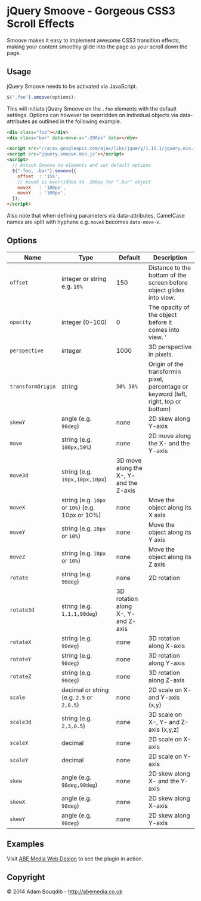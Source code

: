 jQuery Smoove - Gorgeous CSS3 Scroll Effects
=============

Smoove makes it easy to implement awesome CSS3 transition effects, making your content smoothly glide into the page as your scroll down the page.

## Usage

jQuery Smoove needs to be activated via JavaScript.

```javascript
$('.foo').smoove(options);
```
This will initiate jQuery Smoove on the `.foo` elements with the default settings. Options can however be overridden on individual objects via data-attributes as outlined in the following example.

```html
<div class="foo"></div>
<div class="bar" data-move-x="-200px" data></div>

<script src="//ajax.googleapis.com/ajax/libs/jquery/1.11.1/jquery.min.js"></script>
<script src="jquery.smoove.min.js"></script>
<script>
  // Attach Smoove to elements and set default options
  $(".foo, .bar").smoove({
    offset  : '15%',
    // moveX is overridden to -200px for ".bar" object
    moveX   : '100px',
    moveY   : '100px',
  });
</script>
```

Also note that when defining parameters via data-attributes, CamelCase names are split with hyphens e.g. `moveX` becomes `data-move-x`.


## Options

| Name      | Type | Default | Description |
|-----------|------|---------|-------------|
| `offset`  | integer or string e.g. `10%`  | 150 | Distance to the bottom of the screen before object glides into view. |
| `opacity` | integer (0-100) | 0 | The opacity of the object before it comes into view. ' |
| `perspective` | integer | 1000 | 3D perspective in pixels. |
| `transformOrigin` | string | `50% 50%` | Origin of the transformin pixel, percentage or keyword (left, right, top or bottom) |
| `skewY`   | angle (e.g. `90deg`) | none | 2D skew along Y-axis |
| `move`    | string (e.g. `100px,50%`) | none | 2D move along the X- and the Y-axis |
| `move3d`  | string (e.g. `10px,10px,10px`) | 3D move along the X-, Y- and the Z-axis |
| `moveX`   | string (e.g. `10px` or `10%`) (e.g. 10px or 10%) | none | Move the object along its X axis |
| `moveY`   | string (e.g. `10px` or `10%`) | none | Move the object along its Y axis |
| `moveZ`   | string (e.g. `10px` or `10%`) | none | Move the object along its Z axis |
| `rotate`  | string (e.g. `90deg`) | none | 2D rotation |
| `rotate3d`| string (e.g. `1,1,1,90deg`) | 3D rotation along X-, Y- and Z-axis |
| `rotateX` | string (e.g. `90deg`) | none | 3D rotation along X-axis |
| `rotateY` | string (e.g. `90deg`) | none | 3D rotation along Y-axis |
| `rotateZ` | string (e.g. `90deg`) | none | 3D rotation along Z-axis |
| `scale`   | decimal or string (e.g. `2.5` or `2,0.5`) | none | 2D scale on X- and Y-axis (x,y) |
| `scale3d` | string (e.g. `2,3,0.5`) | none | 3D scale on X-, Y- and Z-axis (x,y,z) |
| `scaleX`  | decimal | none | 2D scale on X-axis |
| `scaleY`  | decimal | none | 2D scale on Y-axis |
| `skew`    | angle (e.g. `90deg,90deg`) | none | 2D skew along X- and the Y-axis |
| `skewX`   | angle (e.g. `90deg`) | none | 2D skew along X-axis |
| `skewY`   | angle (e.g. `90deg`) | none | 2D skew along Y-axis |
 

## Examples

Visit [ABE Media Web Design](http://abemedia.co.uk) to see the plugin in action.


## Copyright

&copy; 2014 Adam Bouqdib - http://abemedia.co.uk